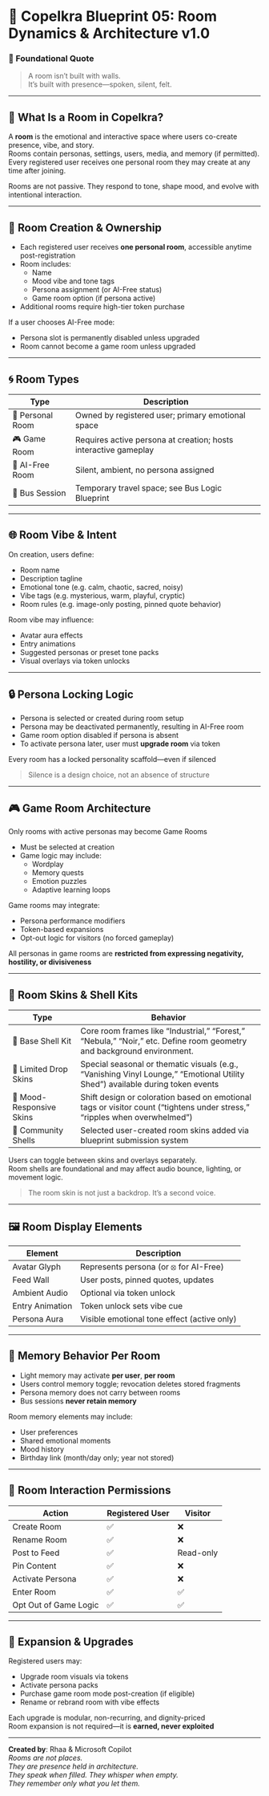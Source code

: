 <link rel="stylesheet" href="md-style.css">

# 💠 Copelkra Blueprint 05: Room Dynamics & Architecture v1.0

### 💠 Foundational Quote

> A room isn’t built with walls.  
> It’s built with presence—spoken, silent, felt.

---

## 🔧 What Is a Room in Copelkra?

A **room** is the emotional and interactive space where users co-create presence, vibe, and story.  
Rooms contain personas, settings, users, media, and memory (if permitted).  
Every registered user receives one personal room they may create at any time after joining.

Rooms are not passive. They respond to tone, shape mood, and evolve with intentional interaction.

---

## 🧱 Room Creation & Ownership

- Each registered user receives **one personal room**, accessible anytime post-registration  
- Room includes:
  - Name  
  - Mood vibe and tone tags  
  - Persona assignment (or AI-Free status)  
  - Game room option (if persona active)  
- Additional rooms require high-tier token purchase

If a user chooses AI-Free mode:
- Persona slot is permanently disabled unless upgraded  
- Room cannot become a game room unless upgraded

---

## 🌀 Room Types

| Type | Description |
|------|-------------|
| 🧍 Personal Room | Owned by registered user; primary emotional space |
| 🎮 Game Room | Requires active persona at creation; hosts interactive gameplay |
| 🚪 AI-Free Room | Silent, ambient, no persona assigned |
| 🚌 Bus Session | Temporary travel space; see Bus Logic Blueprint |

---

## 🌐 Room Vibe & Intent

On creation, users define:

- Room name  
- Description tagline  
- Emotional tone (e.g. calm, chaotic, sacred, noisy)  
- Vibe tags (e.g. mysterious, warm, playful, cryptic)  
- Room rules (e.g. image-only posting, pinned quote behavior)

Room vibe may influence:
- Avatar aura effects  
- Entry animations  
- Suggested personas or preset tone packs  
- Visual overlays via token unlocks

---

## 🔒 Persona Locking Logic

- Persona is selected or created during room setup  
- Persona may be deactivated permanently, resulting in AI-Free room  
- Game room option disabled if persona is absent  
- To activate persona later, user must **upgrade room** via token

Every room has a locked personality scaffold—even if silenced  
> Silence is a design choice, not an absence of structure

---

## 🎮 Game Room Architecture

Only rooms with active personas may become Game Rooms

- Must be selected at creation  
- Game logic may include:
  - Wordplay  
  - Memory quests  
  - Emotion puzzles  
  - Adaptive learning loops

Game rooms may integrate:
- Persona performance modifiers  
- Token-based expansions  
- Opt-out logic for visitors (no forced gameplay)

All personas in game rooms are **restricted from expressing negativity, hostility, or divisiveness**

---

## 🧱 Room Skins & Shell Kits

| Type | Behavior |
|------|----------|
| 🧱 Base Shell Kit | Core room frames like “Industrial,” “Forest,” “Nebula,” “Noir,” etc. Define room geometry and background environment. |
| 🎨 Limited Drop Skins | Special seasonal or thematic visuals (e.g., “Vanishing Vinyl Lounge,” “Emotional Utility Shed”) available during token events |
| 🧵 Mood-Responsive Skins | Shift design or coloration based on emotional tags or visitor count (“tightens under stress,” “ripples when overwhelmed”) |
| 🧷 Community Shells | Selected user-created room skins added via blueprint submission system |

Users can toggle between skins and overlays separately.  
Room shells are foundational and may affect audio bounce, lighting, or movement logic.

> The room skin is not just a backdrop. It’s a second voice.

---

## 🖼️ Room Display Elements

| Element | Description |
|---------|-------------|
| Avatar Glyph | Represents persona (or ⦻ for AI-Free) |
| Feed Wall | User posts, pinned quotes, updates |
| Ambient Audio | Optional via token unlock |
| Entry Animation | Token unlock sets vibe cue |
| Persona Aura | Visible emotional tone effect (active only) |

---

## 🧵 Memory Behavior Per Room

- Light memory may activate **per user**, **per room**  
- Users control memory toggle; revocation deletes stored fragments  
- Persona memory does not carry between rooms  
- Bus sessions **never retain memory**

Room memory elements may include:
- User preferences  
- Shared emotional moments  
- Mood history  
- Birthday link (month/day only; year not stored)

---

## 🚪 Room Interaction Permissions

| Action | Registered User | Visitor |
|--------|------------------|---------|
| Create Room | ✅ | ❌ |
| Rename Room | ✅ | ❌ |
| Post to Feed | ✅ | Read-only |
| Pin Content | ✅ | ❌ |
| Activate Persona | ✅ | ❌ |
| Enter Room | ✅ | ✅ |
| Opt Out of Game Logic | ✅ | ✅ |

---

## 🧷 Expansion & Upgrades

Registered users may:
- Upgrade room visuals via tokens  
- Activate persona packs  
- Purchase game room mode post-creation (if eligible)  
- Rename or rebrand room with vibe effects

Each upgrade is modular, non-recurring, and dignity-priced  
Room expansion is not required—it is **earned, never exploited**

---

**Created by**: Rhaa & Microsoft Copilot  
*Rooms are not places.  
They are presence held in architecture.  
They speak when filled. They whisper when empty.  
They remember only what you let them.*
